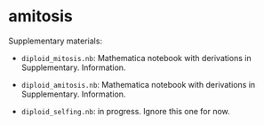 # amitosis

Supplementary materials:

* `diploid_mitosis.nb`: Mathematica notebook with derivations in Supplementary. Information.

* `diploid_amitosis.nb`: Mathematica notebook with derivations in Supplementary. Information.

* `diploid_selfing.nb`: in progress.  Ignore this one for now.
